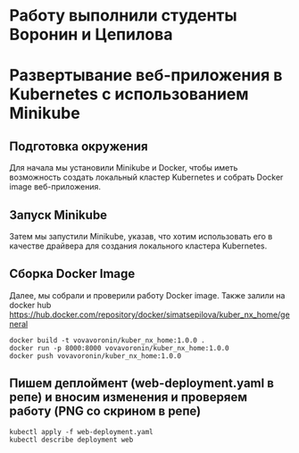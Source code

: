 # Работу выполнили студенты Воронин и Цепилова
# Развертывание веб-приложения в Kubernetes с использованием Minikube

## Подготовка окружения
Для начала мы установили Minikube и Docker, чтобы иметь возможность создать локальный кластер Kubernetes и собрать Docker image веб-приложения.
## Запуск Minikube
Затем мы запустили Minikube, указав, что хотим использовать его в качестве драйвера для создания локального кластера Kubernetes.
## Сборка Docker Image
Далее, мы собрали и проверили работу Docker image. Также залили на docker hub
https://hub.docker.com/repository/docker/simatsepilova/kuber_nx_home/general
```
docker build -t vovavoronin/kuber_nx_home:1.0.0 .
docker run -p 8000:8000 vovavoronin/kuber_nx_home:1.0.0
docker push vovavoronin/kuber_nx_home:1.0.0
```
## Пишем деплоймент (web-deployment.yaml в репе) и вносим изменения и проверяем работу (PNG со скрином в репе)
```
kubectl apply -f web-deployment.yaml
kubectl describe deployment web
```
